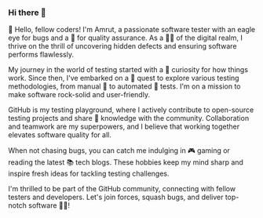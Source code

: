 ### Hi there 👋
👋 Hello, fellow coders! I'm Amrut, a passionate software tester with an eagle eye for bugs and a 💖 for quality assurance. 
As a 🕵️‍♂️ of the digital realm, I thrive on the thrill of uncovering hidden defects and ensuring software performs flawlessly.

My journey in the world of testing started with a 🌟 curiosity for how things work.
Since then, I've embarked on a 🚀 quest to explore various testing methodologies, from manual 🧪 to automated 🤖 tests.
I'm on a mission to make software rock-solid and user-friendly.

GitHub is my testing playground, where I actively contribute to open-source testing projects and share 🧠 knowledge with the community.
Collaboration and teamwork are my superpowers, and I believe that working together elevates software quality for all.

When not chasing bugs, you can catch me indulging in 🎮 gaming or reading the latest 📚 tech blogs.
These hobbies keep my mind sharp and inspire fresh ideas for tackling testing challenges.

I'm thrilled to be part of the GitHub community, connecting with fellow testers and developers.
Let's join forces, squash bugs, and deliver top-notch software 🚀🐞!
<!--
**AmrutMule/AmrutMule** is a ✨ _special_ ✨ repository because its `README.md` (this file) appears on your GitHub profile.

Here are some ideas to get you started:

- 🔭 I’m currently working on ...
- 🌱 I’m currently learning ...
- 👯 I’m looking to collaborate on ...
- 🤔 I’m looking for help with ...
- 💬 Ask me about ...
- 📫 How to reach me: ...
- 😄 Pronouns: ...
- ⚡ Fun fact: ...
-->
